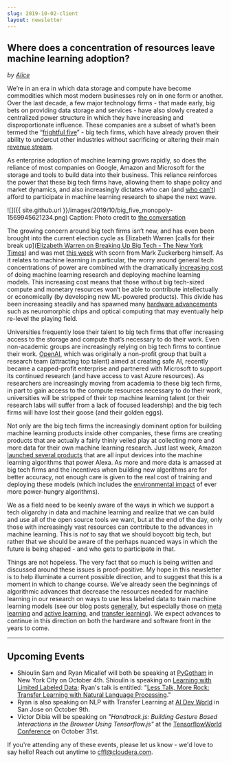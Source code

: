 ```yaml
---
slug: 2019-10-02-client
layout: newsletter
---
```


## Where does a concentration of resources leave machine learning adoption?

_by [Alice](https://twitter.com/alicealbrecht)_

We’re in an era in which data storage and compute have become commodities which most modern businesses rely on in one form or another. Over the last decade, a few major technology firms - that made early, big bets on providing data storage and services - have also slowly created a centralized power structure in which they have increasing and disproportionate influence. These companies are a subset of what’s been termed the “[frightful five](https://www.nytimes.com/2017/10/11/technology/the-frightful-five-want-to-rule-entertainment-they-are-hitting-limits.html)” - big tech firms, which have already proven their ability to undercut other industries without sacrificing or altering their main [revenue stream](http://theconversation.com/big-tech-isnt-one-big-monopoly-its-5-companies-all-in-different-businesses-92791). 

As enterprise adoption of machine learning grows rapidly, so does the reliance of most companies on Google, Amazon and Microsoft for the storage and tools to build data into their business. This reliance reinforces the power that these big tech firms have, allowing them to shape policy and market dynamics, and also increasingly dictates who can (and [who can’t](https://www.nytimes.com/2019/09/26/technology/ai-computer-expense.html)) afford to participate in machine learning research to shape the next wave. 

![]({{ site.github.url }}/images/2019/10/big_five_monopoly-1569945621234.png)
Caption: Photo credit to [the conversation](https://theconversation.com/big-tech-isnt-one-big-monopoly-its-5-companies-all-in-different-businesses-92791)

The growing concern around big tech firms isn’t new, and has even been brought into the current election cycle as Elizabeth Warren [calls for their break up]([Elizabeth Warren on Breaking Up Big Tech - The New York Times](https://www.nytimes.com/2019/06/26/us/politics/elizabeth-warren-break-up-amazon-facebook.html)) and was met [this week](https://www.theverge.com/2019/10/1/20756701/mark-zuckerberg-facebook-leak-audio-ftc-antitrust-elizabeth-warren-tiktok-comments) with scorn from Mark Zuckerberg himself. As it relates to machine learning in particular, the worry around general tech concentrations of power are combined with the dramatically [increasing cost](https://syncedreview.com/2019/06/27/the-staggering-cost-of-training-sota-ai-models/) of doing machine learning research and deploying machine learning models. This increasing cost means that those without big tech-sized compute and monetary resources won’t be able to contribute intellectually or economically (by developing new ML-powered products). This divide has been increasing steadily and has spawned many [hardware advancements](https://venturebeat.com/2019/09/21/the-ai-arms-race-spawns-new-hardware-architectures/) such as neuromorphic chips and optical computing that may eventually help re-level the playing field.   

Universities frequently lose their talent to big tech firms that offer increasing access to the storage and compute that’s necessary to do their work. Even non-academic groups are increasingly relying on big tech firms to continue their work. [OpenAI](https://openai.com/), which was originally a non-profit group that built a research team (attracting top talent) aimed at creating safe AI, recently became a capped-profit enterprise and partnered with Microsoft to support its continued research (and have access to vast Azure resources). As researchers are increasingly moving from academia to these big tech firms, in part to gain access to the compute resources necessary to do their work, universities will be stripped of their top machine learning talent (or their research labs will suffer from a lack of focused leadership) and the big tech firms will have lost their goose (and their golden eggs). 

Not only are the big tech firms the increasingly dominant option for building machine learning products inside other companies, these firms are creating products that are actually a fairly thinly veiled play at collecting more and more data for their own machine learning research. Just last week, Amazon [launched several products](https://blog.aboutamazon.com/devices/amazon-devices-event-september-2019) that are all input devices into the machine learning algorithms that power Alexa. As more and more data is amassed at big tech firms and the incentives when building new algorithms are for better accuracy, not enough care is given to the real cost of training and deploying these models (which includes the [environmental impact](https://arxiv.org/pdf/1907.10597.pdf) of ever more power-hungry algorithms). 

We as a field need to be keenly aware of the ways in which we support a tech oligarchy in data and machine learning and realize that we can build and use all of the open source tools we want, but at the end of the day, only those with increasingly vast resources can contribute to the advances in machine learning. This is _not_ to say that we should boycott big tech, but rather that we should be aware of the perhaps nuanced ways in which the future is being shaped - and who gets to participate in that. 

Things are not hopeless. The very fact that so much is being written and discussed around these issues is proof-positive. My hope in this newsletter is to help illuminate a current possible direction, and to suggest that this is a moment in which to change course. We’ve already seen the beginnings of algorithmic advances that decrease the resources needed for machine learning in our research on ways to use less labeled data to train machine learning models (see our blog posts [generally](https://blog.fastforwardlabs.com/), but especially those on [meta learning](https://blog.fastforwardlabs.com/2019/05/22/metalearners-learning-how-to-learn.html) and [active learning](https://blog.fastforwardlabs.com/2019/04/02/a-guide-to-learning-with-limited-labeled-data.html), and [transfer learning](https://blog.fastforwardlabs.com/2019/08/28/nlp-and-transfer-learning.html)). We expect advances to continue in this direction on both the hardware and software front in the years to come.

--- 

## Upcoming Events

* Shioulin Sam and Ryan Micallef will both be speaking at [PyGotham](https://2019.pygotham.org/) in New York City on October 4th.  Shioulin is speaking on [Learning with Limited Labeled Data](https://2019.pygotham.org/talks/learning-with-limited-labeled-data/); Ryan's talk is entitled: "[Less Talk, More Rock: Transfer Learning with Natural Language Processing](https://2019.pygotham.org/talks/less-talk-more-rock-transfer-learning-with-natural-language-processing/)."
* Ryan is also speaking on NLP with Transfer Learning at [AI Dev World](https://aidevworld.com/) in San Jose on October 9th.
* Victor Dibia will be speaking on *"Handtrack.js: Building Gesture Based Interactions in the Browser Using Tensorflow.js"* at the [TensorflowWorld Conference](https://conferences.oreilly.com/tensorflow/tf-ca/public/schedule/detail/77833) on October 31st.

If you're attending any of these events, please let us know - we'd love to say hello!   Reach out anytime to [cffl@cloudera.com](mailto:cffl@cloudera.com).